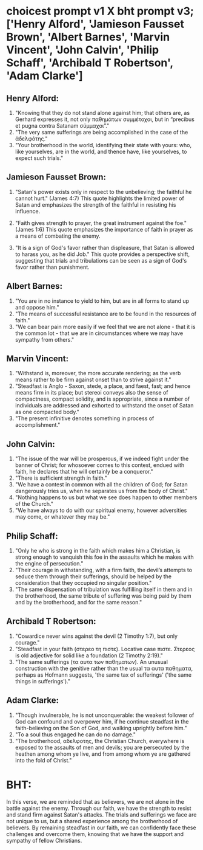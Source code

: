 # choicest prompt v1 X bht prompt v3; ['Henry Alford', 'Jamieson Fausset Brown', 'Albert Barnes', 'Marvin Vincent', 'John Calvin', 'Philip Schaff', 'Archibald T Robertson', 'Adam Clarke']

## Henry Alford:
1. "Knowing that they do not stand alone against him; that others are, as Gerhard expresses it, not only παθημάτων συμμέτοχοι, but in “precibus et pugna contra Satanam σύμμαχοι”."
2. "The very same sufferings are being accomplished in the case of the ἀδελφότης."
3. "Your brotherhood in the world, identifying their state with yours: who, like yourselves, are in the world, and thence have, like yourselves, to expect such trials."

## Jamieson Fausset Brown:
1. "Satan's power exists only in respect to the unbelieving; the faithful he cannot hurt." (James 4:7) This quote highlights the limited power of Satan and emphasizes the strength of the faithful in resisting his influence.

2. "Faith gives strength to prayer, the great instrument against the foe." (James 1:6) This quote emphasizes the importance of faith in prayer as a means of combating the enemy.

3. "It is a sign of God's favor rather than displeasure, that Satan is allowed to harass you, as he did Job." This quote provides a perspective shift, suggesting that trials and tribulations can be seen as a sign of God's favor rather than punishment.

## Albert Barnes:
1. "You are in no instance to yield to him, but are in all forms to stand up and oppose him."
2. "The means of successful resistance are to be found in the resources of faith."
3. "We can bear pain more easily if we feel that we are not alone - that it is the common lot - that we are in circumstances where we may have sympathy from others."

## Marvin Vincent:
1. "Withstand is, moreover, the more accurate rendering; as the verb means rather to be firm against onset than to strive against it." 
2. "Steadfast is Anglo - Saxon, stede, a place, and faest, fast; and hence means firm in its place; but stereoi conveys also the sense of compactness, compact solidity, and is appropriate, since a number of individuals are addressed and exhorted to withstand the onset of Satan as one compacted body."
3. "The present infinitive denotes something in process of accomplishment."

## John Calvin:
1. "The issue of the war will be prosperous, if we indeed fight under the banner of Christ; for whosoever comes to this contest, endued with faith, he declares that he will certainly be a conqueror."
2. "There is sufficient strength in faith."
3. "We have a contest in common with all the children of God; for Satan dangerously tries us, when he separates us from the body of Christ."
4. "Nothing happens to us but what we see does happen to other members of the Church."
5. "We have always to do with our spiritual enemy, however adversities may come, or whatever they may be."

## Philip Schaff:
1. "Only he who is strong in the faith which makes him a Christian, is strong enough to vanquish this foe in the assaults which he makes with the engine of persecution." 
2. "Their courage in withstanding, with a firm faith, the devil’s attempts to seduce them through their sufferings, should be helped by the consideration that they occupied no singular position."
3. "The same dispensation of tribulation was fulfilling itself in them and in the brotherhood, the same tribute of suffering was being paid by them and by the brotherhood, and for the same reason."

## Archibald T Robertson:
1. "Cowardice never wins against the devil (2 Timothy 1:7), but only courage." 
2. "Steadfast in your faith (στερεο τη πιστε). Locative case πιστε. Στερεος is old adjective for solid like a foundation (2 Timothy 2:19)." 
3. "The same sufferings (τα αυτα των παθηματων). An unusual construction with the genitive rather than the usual τα αυτα παθηματα, perhaps as Hofmann suggests, 'the same tax of sufferings' ('the same things in sufferings')."

## Adam Clarke:
1. "Though invulnerable, he is not unconquerable: the weakest follower of God can confound and overpower him, if he continue steadfast in the faith-believing on the Son of God, and walking uprightly before him."
2. "To a soul thus engaged he can do no damage."
3. "The brotherhood, αδελφοτης, the Christian Church, everywhere is exposed to the assaults of men and devils; you are persecuted by the heathen among whom ye live, and from among whom ye are gathered into the fold of Christ."


# BHT:
In this verse, we are reminded that as believers, we are not alone in the battle against the enemy. Through our faith, we have the strength to resist and stand firm against Satan's attacks. The trials and sufferings we face are not unique to us, but a shared experience among the brotherhood of believers. By remaining steadfast in our faith, we can confidently face these challenges and overcome them, knowing that we have the support and sympathy of fellow Christians.